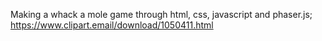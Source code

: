 Making a whack a mole game through html, css, javascript and phaser.js;
https://www.clipart.email/download/1050411.html